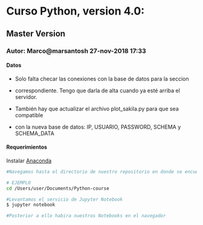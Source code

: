 # Curso Python, version 4.0:
## Master Version

### Autor: Marco@marsantosh 27-nov-2018 17:33
#### Datos
*	Solo falta checar las conexiones con la base de datos para la seccion
*	correspondiente. Tengo que darla de alta cuando ya esté arriba el servidor.

*	También hay que actualizar el archivo plot_sakila.py para que sea compatible
*	con la nueva base de datos: IP, USUARIO, PASSWORD, SCHEMA y SCHEMA_DATA

#### Requerimientos 
Instalar [Anaconda](https://www.anaconda.com/distribution/)
```bash
#Navegamos hasta el directorio de nuestro repositorio en donde se encuentra el curso

# EJEMPLO
cd /Users/user/Documents/Python-course

#Levantamos el servicio de Jupyter Notebook
$ jupyter notebook

#Posterior a ello habira nuestros Notebooks en el navegador
```

